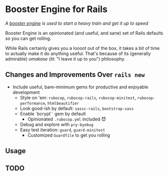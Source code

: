 # Booster Engine for Rails

_A [booster engine](https://en.wikipedia.org/wiki/Booster_engine) is used to start a heavy train and get it up to speed_

Booster Engine is an opinionated (and useful, and sane) set of Rails defaults so you can get rolling.

While Rails certainly gives you a loooot out of the box, it takes a bit of time to actually make it do anything useful. That's because of its (generally admirable) _omakase_ (lit: "I leave it up to you") philosophy.

## Changes and Improvements Over `rails new`

- Include useful, bare-minimum gems for productive and enjoyable development
  - Style on 'em: `rubocop`, `rubocop-rails`, `rubocop-minitest`, `rubocop-performance`, `htmlbeautifier`
  - Look good-ish by default: `sassc-rails`, `bootstrap-sass`
  - Enable `bcrypt`` gem by default
    - Opinionated `.rubocop.yml` included 😈
  - Debug and explore with `pry-byebug`
  - Easy test iteration: `guard`, `guard-minitest`
    - Customized `Guardfile` to get you rolling

## Usage

## TODO
